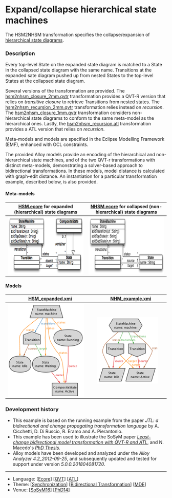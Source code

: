 # Expand/collapse hierarchical state machines

The HSM2NHSM transformation specifies the collapse/expansion of [hierarchical state diagrams](https://en.wikipedia.org/wiki/UML_state_machine#Hierarchically_nested_states).

### Description
Every top-level State on the expanded state diagram is matched to a State in the collapsed state diagram with the same name. Transitions at the expanded sate diagram pushed up from nested States to the top-level States at the collapsed state diagram.

Several versions of the transformation are provided. The [hsm2nhsm_closure_2mm.qvtr](Resources/hsm2nhsm_closure_2mm.qvtr) transformation provides a QVT-R version that relies on *transitive closure* to retrieve Transitions from nested states. The [hsm2nhsm_recursion_2mm.qvtr](Resources/hsm2nhsm_recursion_2mm.qvtr) transformation relies instead on *recursion*. The [hsm2nhsm_closure_1mm.qvtr](Resources/hsm2nhsm_closure_1mm.qvtr) transformation considers non-hierarchical state diagrams to conform to the same meta-model as the hierarchical ones. Lastly, the [hsm2nhsm_recursion.atl](Resources/hsm2nhsm_recursion.atl) transformation provides a ATL version that relies on *recursion*.

Meta-models and models are specified in the Eclipse Modelling Framework (EMF), enhanced with OCL constraints.

The provided Alloy models provide an encoding of the hierarchical and non-hierarchical state machines, and of the two QVT-r transformations with distinct meta-models, demonstrating a solver-based approach to bidirectional transformations. In these models, model distance is calculated with graph-edit distance. An instantiation for a particular transformation example, described below, is also provided.

#### Meta-models

| [HSM.ecore](Resources/HSM.ecore) for expanded (hierarchical) state diagrams | [NHSM.ecore](Resources/NHSM.ecore) for collapsed (non-hierarchical) state diagrams |
| ---- | ---- |
| <img src="Resources/images/HSM_metamodel.png" alt="HSM metamodel" height="180px"> | <img src="Resources/images/NHM_metamodel.png" alt="NHSM metamodel" height="180px"> |
  </tr></table>

#### Models
| [HSM_expanded.xmi](Resources/HSM_expanded.xmi) | [NHM_example.xmi](Resources/NHM_example.xmi) |
| --- | --- |
| <img src="Resources/images/HSM_model.png" alt="HSM model" width="90%" align="middle"/> | <img src="Resources/images/NHM_model.png" alt="NHSM model" width="90%" align="middle"/> |

### Development history
* This example is based on the running example from the paper *JTL: a bidirectional and change propagating transformation language* by A. Cicchetti, D. Di Ruscio, R. Eramo and A. Pierantonio.
* This example has been used to illustrate the SoSyM paper *[Least-change bidirectional model transformation with QVT-R and ATL](http://nmacedo.github.io/pubs.html#sosym16)*, and N. Macedo's *[PhD Thesis](http://nmacedo.github.io/pubs.html#phd14)*.
* Alloy models have been developed and analyzed under the *Alloy Analyzer 4.2_2012-09-25*, and subsequently updated and tested for support under version *5.0.0.201804081720*.

---

* Language: [[Ecore](https://github.com/nmacedo/MSV/wiki/By-Language#ecore)] [[QVT](https://github.com/nmacedo/MSV/wiki/By-Language#qvt)] [[ATL](https://github.com/nmacedo/MSV/wiki/By-Language#atl)]
* Theme: [[Synchronization](https://github.com/nmacedo/MSV/wiki/By-Theme#synchronization)] [[Bidirectional Transformation](https://github.com/nmacedo/MSV/wiki/By-Theme#bidirectional-transformation)] [[MDE](https://github.com/nmacedo/MSV/wiki/By-Theme#mde)]
* Venue: [[SoSyM16](https://github.com/nmacedo/MSV/wiki/By-Venue#sosym16)] [[PhD14](https://github.com/nmacedo/MSV/wiki/By-Venue#phd14)]
